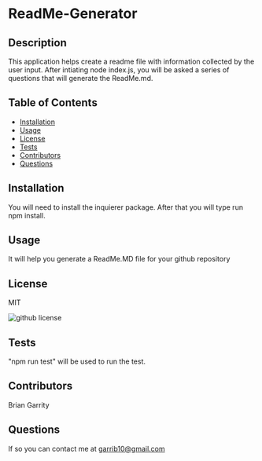 # ReadMe-Generator 
  
  
  ## Description
  This application helps create a readme file with information collected by the user input. After intiating node index.js, you will be asked a series of questions that will generate the ReadMe.md. 

  ## Table of Contents
  * [Installation](#installation)
  * [Usage](#usage)
  * [License](#usage)
  * [Tests](#tests)
  * [Contributors](#contributors)
  * [Questions](#questions)

  ## Installation
  You will need to install the inquierer package. After that you will type run npm install. 

  ## Usage 
  It will help you generate a ReadMe.MD file for your github repository 

  ## License
  MIT
  
  ![github license](https://img.shields.io/badge/license-MIT-blue.svg)
  

  ## Tests
  "npm run test" will be used to run the test. 
  
  
  ## Contributors
  Brian Garrity

  ## Questions
  If so you can contact me at garrib10@gmail.com 
